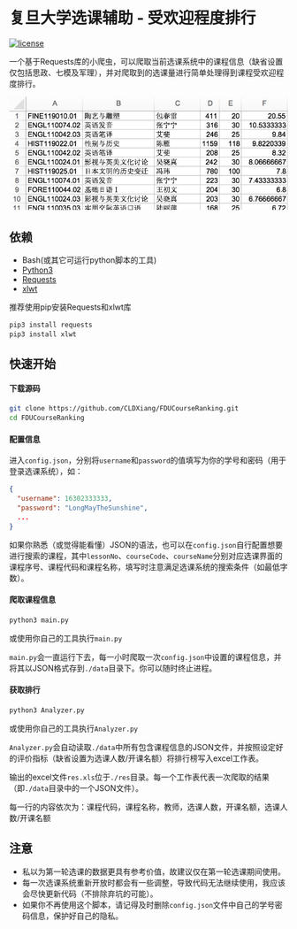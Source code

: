 复旦大学选课辅助 - 受欢迎程度排行
==========================
[![license](https://img.shields.io/github/license/mashape/apistatus.svg)]()


一个基于Requests库的小爬虫，可以爬取当前选课系统中的课程信息（缺省设置仅包括思政、七模及军理），并对爬取到的选课量进行简单处理得到课程受欢迎程度排行。

![Res Example](https://github.com/CLDXiang/FDUCourseRanking/blob/master/example/res_example.jpg)


## 依赖

* Bash(或其它可运行python脚本的工具)
* [Python3](https://www.python.org/downloads/release/python-363/)
* [Requests](http://docs.python-requests.org/zh_CN/latest/user/quickstart.html)
* [xlwt](https://pypi.python.org/pypi/xlwt)

推荐使用pip安装Requests和xlwt库

```bash
pip3 install requests
pip3 install xlwt
```

## 快速开始

#### 下载源码

```bash
git clone https://github.com/CLDXiang/FDUCourseRanking.git
cd FDUCourseRanking
```

#### 配置信息

进入```config.json```，分别将```username```和```password```的值填写为你的学号和密码（用于登录选课系统），如：
```json
{
  "username": 16302333333,
  "password": "LongMayTheSunshine",
  ...
}
```

如果你熟悉（或觉得能看懂）JSON的语法，也可以在```config.json```自行配置想要进行搜索的课程，其中```lessonNo```、```courseCode```、```courseName```分别对应选课界面的课程序号、课程代码和课程名称，填写时注意满足选课系统的搜索条件（如最低字数）。

#### 爬取课程信息

```bash
python3 main.py
```
或使用你自己的工具执行```main.py```

```main.py```会一直运行下去，每一小时爬取一次```config.json```中设置的课程信息，并将其以JSON格式存到```./data```目录下。你可以随时终止进程。

#### 获取排行

```bash
python3 Analyzer.py
```
或使用你自己的工具执行```Analyzer.py```

```Analyzer.py```会自动读取```./data```中所有包含课程信息的JSON文件，并按照设定好的评价指标（缺省设置为选课人数/开课名额）将排行榜写入excel工作表。

输出的excel文件```res.xls```位于```./res```目录。每一个工作表代表一次爬取的结果（即```./data```目录中的一个JSON文件）。

每一行的内容依次为：课程代码，课程名称，教师，选课人数，开课名额，选课人数/开课名额

## 注意

* 私以为第一轮选课的数据更具有参考价值，故建议仅在第一轮选课期间使用。
* 每一次选课系统重新开放时都会有一些调整，导致代码无法继续使用，我应该会尽快更新代码（不排除弃坑的可能）。
* 如果你不再使用这个脚本，请记得及时删除```config.json```文件中自己的学号密码信息，保护好自己的隐私。





